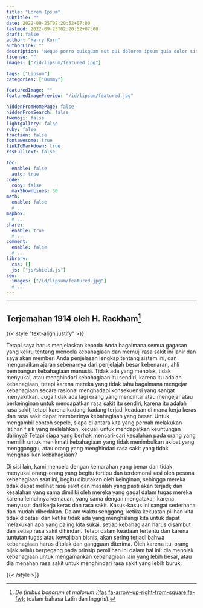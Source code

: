 ```yaml
---
title: "Lorem Ipsum"
subtitle: ""
date: 2022-09-25T02:20:52+07:00
lastmod: 2022-09-25T02:20:52+07:00
draft: false
author: "Harry Kurn"
authorLink: ""
description: "Neque porro quisquam est qui dolorem ipsum quia dolor sit amet, consectetur, adipisci velit..."
license: ""
images: ["/id/lipsum/featured.jpg"]

tags: ["Lipsum"]
categories: ["Dummy"]

featuredImage: ""
featuredImagePreview: "/id/lipsum/featured.jpg"

hiddenFromHomePage: false
hiddenFromSearch: false
twemoji: false
lightgallery: false
ruby: false
fraction: false
fontawesome: true
linkToMarkdown: true
rssFullText: false

toc:
  enable: false
  auto: true
code:
  copy: false
  maxShownLines: 50
math:
  enable: false
  # ...
mapbox:
  # ...
share:
  enable: true
  # ...
comment:
  enable: false
  # ...
library:
  css: []
  js: ["js/shield.js"]
seo:
  images: ["/id/lipsum/featured.jpg"]
  # ...
---
```


<!--more-->

---

## Terjemahan 1914 oleh H. Rackham[^1]

[^1]: *De finibus bonorum et malorum* [:(fas fa-arrow-up-right-from-square fa-fw):][dfbem] (dalam bahasa Latin dan Inggris).

[dfbem]: https://archive.org/details/definibusbonoru02cicegoog "De finibus bonorum et malorum"

{{< style "text-align:justify" >}}

Tetapi saya harus menjelaskan kepada Anda bagaimana semua gagasan yang keliru tentang mencela kebahagiaan dan
memuji rasa sakit ini lahir dan saya akan memberi Anda penjelasan lengkap tentang sistem ini, dan menguraikan
ajaran sebenarnya dari penjelajah besar kebenaran, ahli pembangun kebahagiaan manusia. Tidak ada yang menolak,
tidak menyukai, atau menghindari kebahagiaan itu sendiri, karena itu adalah kebahagiaan, tetapi karena mereka yang
tidak tahu bagaimana mengejar kebahagiaan secara rasional menghadapi konsekuensi yang sangat menyakitkan. Juga
tidak ada lagi orang yang mencintai atau mengejar atau berkeinginan untuk mendapatkan rasa sakit itu sendiri,
karena itu adalah rasa sakit, tetapi karena kadang-kadang terjadi keadaan di mana kerja keras dan rasa sakit
dapat memberinya kebahagiaan yang besar. Untuk mengambil contoh sepele, siapa di antara kita yang pernah
melakukan latihan fisik yang melelahkan, kecuali untuk mendapatkan keuntungan darinya? Tetapi siapa yang
berhak mencari-cari kesalahan pada orang yang memilih untuk menikmati kebahagiaan yang tidak menimbulkan
akibat yang mengganggu, atau orang yang menghindari rasa sakit yang tidak menghasilkan kebahagiaan?

Di sisi lain, kami mencela dengan kemarahan yang benar dan tidak menyukai orang-orang yang begitu tertipu dan
terdemoralisasi oleh pesona kebahagiaan saat ini, begitu dibutakan oleh keinginan, sehingga mereka tidak dapat
melihat rasa sakit dan masalah yang pasti akan terjadi; dan kesalahan yang sama dimiliki oleh mereka yang gagal
dalam tugas mereka karena lemahnya kemauan, yang sama dengan mengatakan karena menyusut dari kerja keras dan rasa
sakit. Kasus-kasus ini sangat sederhana dan mudah dibedakan. Dalam waktu senggang, ketika kekuatan pilihan kita
tidak dibatasi dan ketika tidak ada yang menghalangi kita untuk dapat melakukan apa yang paling kita sukai, setiap
kebahagiaan harus disambut dan setiap rasa sakit dihindari. Tetapi dalam keadaan tertentu dan karena tuntutan tugas
atau kewajiban bisnis, akan sering terjadi bahwa kebahagiaan harus ditolak dan gangguan diterima. Oleh karena itu,
orang bijak selalu berpegang pada prinsip pemilihan ini dalam hal ini: dia menolak kebahagiaan untuk mengamankan
kebahagiaan lain yang lebih besar, atau dia menahan rasa sakit untuk menghindari rasa sakit yang lebih buruk.

{{< /style >}}
